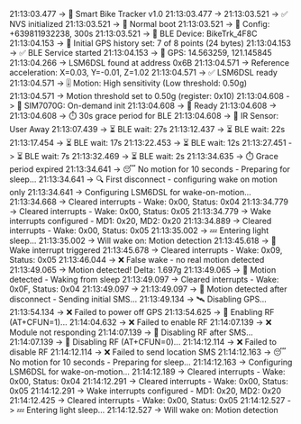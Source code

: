 21:13:03.477 -> 🚴 Smart Bike Tracker v1.0
21:13:03.477 -> 
21:13:03.521 -> ✅ NVS initialized
21:13:03.521 -> 🔄 Normal boot
21:13:03.521 -> 📱 Config: +639811932238, 300s
21:13:03.521 -> 🔷 BLE Device: BikeTrk_4F8C
21:13:04.153 -> 📍 Initial GPS history set: 7 of 8 points (24 bytes)
21:13:04.153 -> ✅ BLE Service started
21:13:04.153 -> 📍 GPS: 14.563259, 121.145845
21:13:04.266 -> LSM6DSL found at address 0x6B
21:13:04.571 -> Reference acceleration: X=0.03, Y=-0.01, Z=1.02
21:13:04.571 -> ✅ LSM6DSL ready
21:13:04.571 -> 🎚️ Motion: High sensitivity (Low threshold: 0.50g)
21:13:04.571 -> Motion threshold set to 0.50g (register: 0x10)
21:13:04.608 -> 📡 SIM7070G: On-demand init
21:13:04.608 -> 📡 Ready
21:13:04.608 -> 
21:13:04.608 -> ⏱️ 30s grace period for BLE
21:13:04.608 -> 👤 IR Sensor: User Away
21:13:07.439 -> ⏳ BLE wait: 27s
21:13:12.437 -> ⏳ BLE wait: 22s
21:13:17.454 -> ⏳ BLE wait: 17s
21:13:22.453 -> ⏳ BLE wait: 12s
21:13:27.451 -> ⏳ BLE wait: 7s
21:13:32.469 -> ⏳ BLE wait: 2s
21:13:34.635 -> ⏱️ Grace period expired
21:13:34.641 -> 😴 No motion for 10 seconds - Preparing for sleep...
21:13:34.641 -> 🔍 First disconnect - configuring wake on motion only
21:13:34.641 -> Configuring LSM6DSL for wake-on-motion...
21:13:34.668 -> Cleared interrupts - Wake: 0x00, Status: 0x04
21:13:34.779 -> Cleared interrupts - Wake: 0x00, Status: 0x05
21:13:34.779 -> Wake interrupts configured - MD1: 0x20, MD2: 0x20
21:13:34.889 -> Cleared interrupts - Wake: 0x00, Status: 0x05
21:13:35.002 -> 💤 Entering light sleep...
21:13:35.002 -> Will wake on: Motion detection
21:13:45.618 -> 🚨 Wake interrupt triggered
21:13:45.678 -> Cleared interrupts - Wake: 0x09, Status: 0x05
21:13:46.044 -> ❌ False wake - no real motion detected
21:13:49.065 -> Motion detected! Delta: 1.697g
21:13:49.065 -> 🚨 Motion detected - Waking from sleep
21:13:49.097 -> Cleared interrupts - Wake: 0x0F, Status: 0x04
21:13:49.097 -> 
21:13:49.097 -> 📱 Motion detected after disconnect - Sending initial SMS...
21:13:49.134 -> 🛰️ Disabling GPS...
21:13:54.134 -> ❌ Failed to power off GPS
21:13:54.625 -> 📡 Enabling RF (AT+CFUN=1)...
21:14:04.632 -> ❌ Failed to enable RF
21:14:07.139 -> ❌ Module not responding
21:14:07.139 -> 📡 Disabling RF after SMS...
21:14:07.139 -> 📡 Disabling RF (AT+CFUN=0)...
21:14:12.114 -> ❌ Failed to disable RF
21:14:12.114 -> ❌ Failed to send location SMS
21:14:12.163 -> 😴 No motion for 10 seconds - Preparing for sleep...
21:14:12.163 -> Configuring LSM6DSL for wake-on-motion...
21:14:12.189 -> Cleared interrupts - Wake: 0x00, Status: 0x04
21:14:12.291 -> Cleared interrupts - Wake: 0x00, Status: 0x05
21:14:12.291 -> Wake interrupts configured - MD1: 0x20, MD2: 0x20
21:14:12.425 -> Cleared interrupts - Wake: 0x00, Status: 0x05
21:14:12.527 -> 💤 Entering light sleep...
21:14:12.527 -> Will wake on: Motion detection